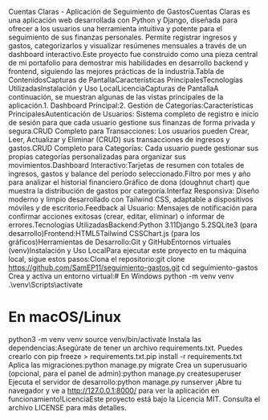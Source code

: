 Cuentas Claras - Aplicación de Seguimiento de GastosCuentas Claras es una aplicación web desarrollada con Python y Django, diseñada para ofrecer a los usuarios una herramienta intuitiva y potente para el seguimiento de sus finanzas personales. Permite registrar ingresos y gastos, categorizarlos y visualizar resúmenes mensuales a través de un dashboard interactivo.Este proyecto fue construido como una pieza central de mi portafolio para demostrar mis habilidades en desarrollo backend y frontend, siguiendo las mejores prácticas de la industria.Tabla de ContenidosCapturas de PantallaCaracterísticas PrincipalesTecnologías UtilizadasInstalación y Uso LocalLicenciaCapturas de PantallaA continuación, se muestran algunas de las vistas principales de la aplicación.1. Dashboard Principal:2. Gestión de Categorías:Características PrincipalesAutenticación de Usuarios: Sistema completo de registro e inicio de sesión para que cada usuario gestione sus finanzas de forma privada y segura.CRUD Completo para Transacciones: Los usuarios pueden Crear, Leer, Actualizar y Eliminar (CRUD) sus transacciones de ingresos y gastos.CRUD Completo para Categorías: Cada usuario puede gestionar sus propias categorías personalizadas para organizar sus movimientos.Dashboard Interactivo:Tarjetas de resumen con totales de ingresos, gastos y balance del período seleccionado.Filtro por mes y año para analizar el historial financiero.Gráfico de dona (doughnut chart) que muestra la distribución de gastos por categoría.Interfaz Responsiva: Diseño moderno y limpio desarrollado con Tailwind CSS, adaptable a dispositivos móviles y de escritorio.Feedback al Usuario: Mensajes de notificación para confirmar acciones exitosas (crear, editar, eliminar) o informar de errores.Tecnologías UtilizadasBackend:Python 3.11Django 5.2SQLite3 (para desarrollo)Frontend:HTML5Tailwind CSSChart.js (para los gráficos)Herramientas de Desarrollo:Git y GitHubEntornos virtuales (venv)Instalación y Uso LocalPara ejecutar este proyecto en tu máquina local, sigue estos pasos:Clona el repositorio:git clone https://github.com/SamEP11/seguimiento-gastos.git
cd seguimiento-gastos
Crea y activa un entorno virtual:# En Windows
python -m venv venv
.\venv\Scripts\activate

# En macOS/Linux
python3 -m venv venv
source venv/bin/activate
Instala las dependencias:Asegúrate de tener un archivo requirements.txt. Puedes crearlo con pip freeze > requirements.txt.pip install -r requirements.txt
Aplica las migraciones:python manage.py migrate
Crea un superusuario (opcional, para el panel de admin):python manage.py createsuperuser
Ejecuta el servidor de desarrollo:python manage.py runserver
¡Abre tu navegador y ve a http://127.0.0.1:8000/ para ver la aplicación en funcionamiento!LicenciaEste proyecto está bajo la Licencia MIT. Consulta el archivo LICENSE para más detalles.
